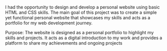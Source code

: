 I had the opportunity to design and develop a personal website using basic HTML and CSS skills. The main goal of this project was to create a simple yet functional personal website that showcases my skills and acts as a portfolio for my web development journey.

Purpose: The website is designed as a personal portfolio to highlight my skills and projects. It acts as a digital introduction to my work and provides a platform to share my achievements and ongoing projects
